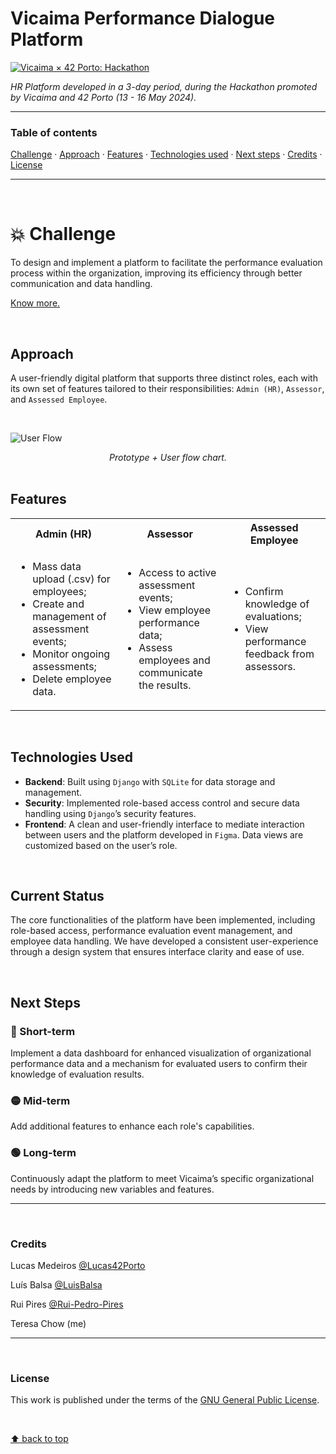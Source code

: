 # Vicaima Performance Dialogue Platform
[![Vicaima × 42 Porto: Hackathon](https://img.shields.io/badge/Vicaima%20×%2042%20Porto-Hackathon-%23dd0231)](https://www.vicaima.com/pt)

_HR Platform developed in a 3-day period, during the Hackathon promoted by Vicaima and 42 Porto (13 - 16 May 2024)._

___

### Table of contents
[Challenge](#boom-challenge) · [Approach](#approach) · [Features](#features) · [Technologies used](#technologies-used) · [Next steps](#next-steps) · [Credits](#credits) · [License](#license)

___

</br>

# :boom: Challenge

To design and implement a platform to facilitate the performance evaluation process within the organization, improving its efficiency through better communication and data handling.

[Know more.](./docs/)

</br>

## Approach

A user-friendly digital platform that supports three distinct roles, each with its own set of features tailored to their responsibilities:
`Admin (HR)`, `Assessor`, and `Assessed Employee`.

</br>

![User Flow](./img/2024-vicaima-user-flow.jpg)

<div align="center"><i>Prototype + User flow chart.</i></div>

</br>

## Features

<table>
  <tr>
    <th>Admin (HR)</th>
    <th>Assessor</th>
    <th>Assessed Employee</th>
  </tr>
  <tr>
    <td>
      <ul>
        <li>Mass data upload (.csv) for employees;</li>
        <li>Create and management of assessment events;</li>
        <li>Monitor ongoing assessments;</li>
        <li>Delete employee data.</li>
      </ul>
    </td>
    <td>
      <ul>
        <li>Access to active assessment events;</li>
        <li>View employee performance data;</li>
        <li>Assess employees and communicate the results.</li>
      </ul>
    </td>
    <td>
      <ul>
        <li>Confirm knowledge of evaluations;</li>
        <li>View performance feedback from assessors.</li>
      </ul>
    </td>
  </tr>
</table>

</br>

## Technologies Used
- **Backend**: Built using `Django` with `SQLite` for data storage and management.
- **Security**: Implemented role-based access control and secure data handling using `Django`’s security features.
- **Frontend**: A clean and user-friendly interface to mediate interaction between users and the platform developed in `Figma`. Data views are customized based on the user’s role.

</br>

## Current Status
The core functionalities of the platform have been implemented, including role-based access, performance evaluation event management, and employee data handling. We have developed a consistent user-experience through a design system that ensures interface clarity and ease of use.

</br>

## Next Steps

### 🔴 Short-term
Implement a data dashboard for enhanced visualization of organizational performance data and a mechanism for evaluated users to confirm their knowledge of evaluation results. 

### 🟡 Mid-term</th>
Add additional features to enhance each role's capabilities.

### 🟢 Long-term</th>
Continuously adapt the platform to meet Vicaima’s specific organizational needs by introducing new variables and features.

___

</br>

### Credits
Lucas Medeiros [@Lucas42Porto](https://github.com/Lucas42Porto)

Luís Balsa [@LuisBalsa](https://github.com/LuisBalsa)

Rui Pires [@Rui-Pedro-Pires](https://github.com/Rui-Pedro-Pires)

Teresa Chow (me)
___

</br>

### License
This work is published under the terms of the [GNU General Public License](./LICENSE).

</br>

[⬆ back to top](#vicaima-performance-dialogue-platform)
